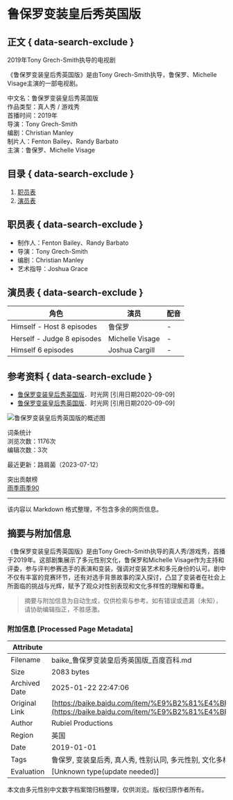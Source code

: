 # 鲁保罗变装皇后秀英国版

## 正文 { data-search-exclude }


2019年Tony Grech-Smith执导的电视剧

《鲁保罗变装皇后秀英国版》是由Tony Grech-Smith执导，鲁保罗、Michelle Visage主演的一部电视剧。 

中文名：鲁保罗变装皇后秀英国版  
作品类型：真人秀 / 游戏秀  
首播时间：2019年  
导演：Tony Grech-Smith  
编剧：Christian Manley  
制片人：Fenton Bailey、Randy Barbato  
主演：鲁保罗、Michelle Visage  

## 目录 { data-search-exclude }

1. [职员表](#职员表)
2. [演员表](#演员表)

## 职员表 { data-search-exclude }

- 制作人：Fenton Bailey、Randy Barbato
- 导演：Tony Grech-Smith
- 编剧：Christian Manley
- 艺术指导：Joshua Grace

## 演员表 { data-search-exclude }

| 角色                      | 演员            | 配音 |
|-------------------------|----------------|------|
| Himself - Host 8 episodes | 鲁保罗           | -    |
| Herself - Judge 8 episodes | Michelle Visage | -    |
| Himself 6 episodes        | Joshua Cargill  | -    |

## 参考资料 { data-search-exclude }

- [鲁保罗变装皇后秀英国版](https://baike.baidu.com/reference/53584693/533aYdO6cr3_z3kATPeIyf_3MCfCMNn4vLbSVLRzzqIP0XOpRYHzU4187cM28_IpFwTG_8o0NoVEwac)．时光网 [引用日期2020-09-09]
- [鲁保罗变装皇后秀英国版](https://baike.baidu.com/reference/53584693/533aYdO6cr3_z3kATPLYxPr5Z3zGPt-qtufUA7VzzqIP0XOpRYHzU4187cM28_IpFwTG_8o0NoVEwaesTxcZvbVFJbRxAat62Suj)．时光网 [引用日期2020-09-09]

![鲁保罗变装皇后秀英国版的概述图](https://bkimg.cdn.bcebos.com/pic/279759ee3d6d55fbb2fb4d716368584a20a446237718?x-bce-process=image/format,f_auto/quality,Q_70/resize,m_lfit,limit_1,w_536)

词条统计  
浏览次数：1176次  
编辑次数：3次  

最近更新：路肩菌（2023-07-12）

突出贡献榜  
[雨季雨季90](https://usercenter/userpage?uk=yujMaHy3EJlX331tmzqamg&from=lemma "查看此用户资料") 

--- 

该内容以 Markdown 格式整理，不包含多余的网页信息。
<!-- tcd_original_link https://baike.baidu.com/item/%E9%B2%81%E4%BF%9D%E7%BD%97%E5%8F%98%E8%A3%85%E7%9A%87%E5%90%8E%E7%A7%80%E8%8B%B1%E5%9B%BD%E7%89%88/53584693 -->


## 摘要与附加信息

<!-- tcd_abstract -->
《鲁保罗变装皇后秀英国版》是由Tony Grech-Smith执导的真人秀/游戏秀，首播于2019年。这部剧集展示了多元性别文化，鲁保罗和Michelle Visage作为主持和评委，参与评判参赛选手的表演和变装，强调对变装艺术和多元身份的认可。剧中不仅有丰富的竞赛环节，还有对选手背景故事的深入探讨，凸显了变装者在社会上所面临的挑战与光辉，赋予了观众对性别表现和文化多样性的理解和尊重。
<!-- tcd_abstract_end -->

> 摘要与附加信息为自动生成，仅供检索与参考。如有错误或遗漏（未知），请协助编辑指正，不胜感激。

### 附加信息 [Processed Page Metadata]

| Attribute       | Value                                  |
|-----------------|----------------------------------------|
| Filename        | baike_鲁保罗变装皇后秀英国版_百度百科.md                             |
| Size            | 2083 bytes                           |
| Archived Date   | 2025-01-22 22:47:06                             |
| Original Link   | [https://baike.baidu.com/item/%E9%B2%81%E4%BF%9D%E7%BD%97%E5%8F%98%E8%A3%85%E7%9A%87%E5%90%8E%E7%A7%80%E8%8B%B1%E5%9B%BD%E7%89%88/53584693](https://baike.baidu.com/item/%E9%B2%81%E4%BF%9D%E7%BD%97%E5%8F%98%E8%A3%85%E7%9A%87%E5%90%8E%E7%A7%80%E8%8B%B1%E5%9B%BD%E7%89%88/53584693)                       |
| Author          | Rubiel Productions                               |
| Region          | 英国                               |
| Date            | 2019-01-01                                 |
| Tags            | 鲁保罗, 变装皇后秀, 真人秀, 性别认同, 多元性别, 文化多样性, 变装艺术, 性别表现, 社会挑战, 娱乐节目的影响                                 |
| Evaluation            | [Unknown type(update needed)]                                 |
<!-- tcd_table_end -->

本文由多元性别中文数字档案馆归档整理，仅供浏览。版权归原作者所有。
